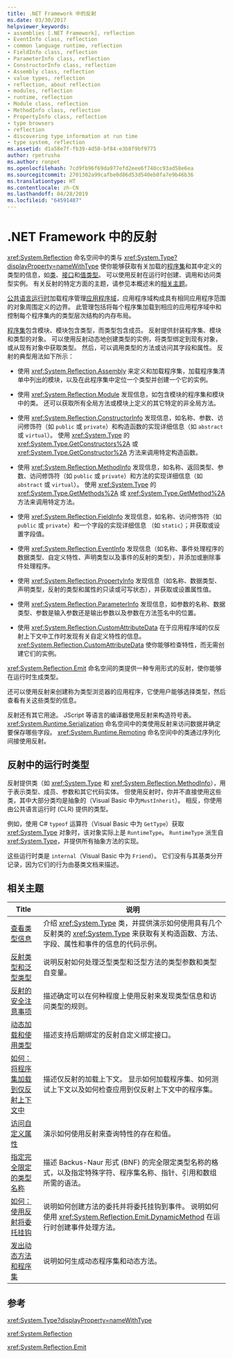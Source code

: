 ```yaml
---
title: .NET Framework 中的反射
ms.date: 03/30/2017
helpviewer_keywords:
- assemblies [.NET Framework], reflection
- EventInfo class, reflection
- common language runtime, reflection
- FieldInfo class, reflection
- ParameterInfo class, reflection
- ConstructorInfo class, reflection
- Assembly class, reflection
- value types, reflection
- reflection, about reflection
- modules, reflection
- runtime, reflection
- Module class, reflection
- MethodInfo class, reflection
- PropertyInfo class, reflection
- type browsers
- reflection
- discovering type information at run time
- type system, reflection
ms.assetid: d1a58e7f-fb39-4d50-bf84-e3b8f9bf9775
author: rpetrusha
ms.author: ronpet
ms.openlocfilehash: 7cd9fb96f69da977efd2eee6f740cc93ad58e6ea
ms.sourcegitcommit: 2701302a99cafbe0d86d53d540eb0fa7e9b46b36
ms.translationtype: HT
ms.contentlocale: zh-CN
ms.lasthandoff: 04/28/2019
ms.locfileid: "64591487"
---
```

# <a name="reflection-in-the-net-framework"></a>.NET Framework 中的反射
<xref:System.Reflection> 命名空间中的类与 <xref:System.Type?displayProperty=nameWithType> 使你能够获取有关加载的[程序集](../app-domains/assemblies-in-the-common-language-runtime.md)和其中定义的类型的信息，如[类](../../standard/base-types/common-type-system.md#classes)、[接口](../../standard/base-types/common-type-system.md#interfaces)和[值类型](../../csharp/language-reference/keywords/value-types.md)。 可以使用反射在运行时创建、调用和访问类型实例。 有关反射的特定方面的主题，请参见本概述末的[相关主题](#related_topics)。
  
 [公共语言运行时](../../../docs/standard/clr.md)加载程序管理[应用程序域](../../../docs/framework/app-domains/application-domains.md)，应用程序域构成具有相同应用程序范围的对象周围定义的边界。 此管理包括将每个程序集加载到相应的应用程序域中和控制每个程序集内的类型层次结构的内存布局。  
  
 [程序集](../../../docs/framework/app-domains/assemblies-in-the-common-language-runtime.md)包含模块、模块包含类型，而类型包含成员。 反射提供封装程序集、模块和类型的对象。 可以使用反射动态地创建类型的实例，将类型绑定到现有对象，或从现有对象中获取类型。 然后，可以调用类型的方法或访问其字段和属性。 反射的典型用法如下所示：  
  
- 使用 <xref:System.Reflection.Assembly> 来定义和加载程序集，加载程序集清单中列出的模块，以及在此程序集中定位一个类型并创建一个它的实例。  
  
- 使用 <xref:System.Reflection.Module> 发现信息，如包含模块的程序集和模块中的类。 还可以获取所有全局方法或模块上定义的其它特定的非全局方法。  
  
- 使用 <xref:System.Reflection.ConstructorInfo> 发现信息，如名称、参数、访问修饰符（如 `public` 或 `private`）和构造函数的实现详细信息（如 `abstract` 或 `virtual`）。 使用 <xref:System.Type> 的 <xref:System.Type.GetConstructors%2A> 或 <xref:System.Type.GetConstructor%2A> 方法来调用特定构造函数。  
  
- 使用 <xref:System.Reflection.MethodInfo> 发现信息，如名称、返回类型、参数、访问修饰符（如 `public` 或 `private`）和方法的实现详细信息（如 `abstract` 或 `virtual`）。 使用 <xref:System.Type> 的 <xref:System.Type.GetMethods%2A> 或 <xref:System.Type.GetMethod%2A> 方法来调用特定方法。  
  
- 使用 <xref:System.Reflection.FieldInfo> 发现信息，如名称、访问修饰符（如 `public` 或 `private`）和一个字段的实现详细信息 （如 `static`）；并获取或设置字段值。  
  
- 使用 <xref:System.Reflection.EventInfo> 发现信息（如名称、事件处理程序的数据类型、自定义特性、声明类型以及事件的反射的类型），并添加或删除事件处理程序。  
  
- 使用 <xref:System.Reflection.PropertyInfo> 发现信息（如名称、数据类型、声明类型，反射的类型和属性的只读或可写状态），并获取或设置属性值。  
  
- 使用 <xref:System.Reflection.ParameterInfo> 发现信息，如参数的名称、数据类型、参数是输入参数还是输出参数以及参数在方法签名中的位置。  
  
- 使用 <xref:System.Reflection.CustomAttributeData> 在于应用程序域的仅反射上下文中工作时发现有关自定义特性的信息。 <xref:System.Reflection.CustomAttributeData> 使你能够检查特性，而无需创建它们的实例。  
  
 <xref:System.Reflection.Emit> 命名空间的类提供一种专用形式的反射，使你能够在运行时生成类型。  
  
 还可以使用反射来创建称为类型浏览器的应用程序，它使用户能够选择类型，然后查看有关这些类型的信息。  
  
 反射还有其它用途。 JScript 等语言的编译器使用反射来构造符号表。 <xref:System.Runtime.Serialization> 命名空间中的类使用反射来访问数据并确定要保存哪些字段。 <xref:System.Runtime.Remoting> 命名空间中的类通过序列化间接使用反射。  
  
## <a name="runtime-types-in-reflection"></a>反射中的运行时类型  
 反射提供类（如 <xref:System.Type> 和 <xref:System.Reflection.MethodInfo>），用于表示类型、成员、参数和其它代码实体。 但使用反射时，你并不直接使用这些类，其中大部分类均是抽象的（Visual Basic 中为`MustInherit`）。 相反，你使用由公共语言运行时 (CLR) 提供的类型。  
  
 例如，使用 C# `typeof` 运算符（Visual Basic 中为 `GetType`）获取 <xref:System.Type> 对象时，该对象实际上是 `RuntimeType`。 `RuntimeType` 派生自 <xref:System.Type>，并提供所有抽象方法的实现。  
  
 这些运行时类是 `internal`（Visual Basic 中为 `Friend`）。 它们没有与其基类分开记录，因为它们的行为由基类文档来描述。  
  
<a name="related_topics"></a>   
## <a name="related-topics"></a>相关主题  
  
|Title|说明|  
|-----------|-----------------|  
|[查看类型信息](../../../docs/framework/reflection-and-codedom/viewing-type-information.md)|介绍 <xref:System.Type> 类，并提供演示如何使用具有几个反射类的 <xref:System.Type> 来获取有关构造函数、方法、字段、属性和事件的信息的代码示例。|  
|[反射类型和泛型类型](../../../docs/framework/reflection-and-codedom/reflection-and-generic-types.md)|说明反射如何处理泛型类型和泛型方法的类型参数和类型自变量。|  
|[反射的安全注意事项](../../../docs/framework/reflection-and-codedom/security-considerations-for-reflection.md)|描述确定可以在何种程度上使用反射来发现类型信息和访问类型的规则。|  
|[动态加载和使用类型](../../../docs/framework/reflection-and-codedom/dynamically-loading-and-using-types.md)|描述支持后期绑定的反射自定义绑定接口。|  
|[如何：将程序集加载到仅反射上下文中](../../../docs/framework/reflection-and-codedom/how-to-load-assemblies-into-the-reflection-only-context.md)|描述仅反射的加载上下文。 显示如何加载程序集、如何测试上下文以及如何检查应用到仅反射上下文中的程序集。|  
|[访问自定义属性](../../../docs/framework/reflection-and-codedom/accessing-custom-attributes.md)|演示如何使用反射来查询特性的存在和值。|  
|[指定完全限定的类型名称](../../../docs/framework/reflection-and-codedom/specifying-fully-qualified-type-names.md)|描述 Backus-Naur 形式 (BNF) 的完全限定类型名称的格式，以及指定特殊字符、程序集名称、指针、引用和数组所需的语法。|  
|[如何：使用反射将委托挂钩](../../../docs/framework/reflection-and-codedom/how-to-hook-up-a-delegate-using-reflection.md)|说明如何创建方法的委托并将委托挂钩到事件。 说明如何使用 <xref:System.Reflection.Emit.DynamicMethod> 在运行时创建事件处理方法。|  
|[发出动态方法和程序集](../../../docs/framework/reflection-and-codedom/emitting-dynamic-methods-and-assemblies.md)|说明如何生成动态程序集和动态方法。|  
  
## <a name="reference"></a>参考  
 <xref:System.Type?displayProperty=nameWithType>  
  
 <xref:System.Reflection>  
  
 <xref:System.Reflection.Emit>  
